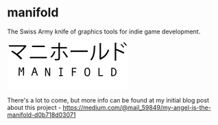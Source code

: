 # manifold
The Swiss Army knife of graphics tools for indie game development.

![Logo](manifold.png)

There's a lot to come, but more info can be found at my initial blog post about this project - https://medium.com/@mail_59849/my-angel-is-the-manifold-d0b718d03071
